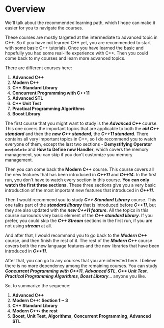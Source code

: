 # Overview

We'll talk about the recommended learning path, which I hope can make it easier for you to navigate the courses.

These courses are mostly targeted at the intermediate to advanced topic in C++. So if you have not learned C++ yet, you are recommended to start with some basic C++ tutorials. Once you have learned the basic and hopefully you had some real-life experience with C++. Then you could come back to my courses and learn more advanced topics.

There are different courses here:
1. **Advanced C++**
2. **Modern C++**
3. **C++ Standard Library**
4. **Concurrent Programming with C++11**
5. **Advanced STL**
6. **C++ Unit Test**
7. **Practical Programming Algorithms**
8. **Boost Library**


The first course that you might want to study is the ***Advanced C++*** course. This one covers the important topics that are applicable to both the ***old C++ standard*** and then the ***new C++ standard***, the ***C++11 standard***. There contains all very important topics in C++, so I do recommend you to watch everyone of them, except the last two sections - **Demystifying Operator `new`/`delete`** and **How to Define new Handler**, which covers the memory management, you can skip if you don't customize you memory management.

Then you can come back the **Modern C++** course. This course covers all the new features that has been introduced in ***C++11*** and ***C++14***. In the first run, you don't have to watch every section in this course. **You can only watch the first three sections**. These three sections give you a very basic introduction of the most important new features that introduced in ***C++11***.

Then I would recommend you to study ***C++ Standard Library*** course. This one talks part of the ***standard libaray*** that is introduced before ***C++11***, but they are also updated with the ***new C++11 feature***. All the topics in this course surrounds very basic element of the ***C++ standard library***. If you prefer, you could skip the ***C++ Stream*** sections in the first run, if you are not using ***stream*** at all.

And after that, I would recommand you to go back to the ***Modern C++*** course, and then finish the rest of it. The rest of the ***Modern C++*** course covers both the new language features and the new libraries that have been introduced in ***C++11***.

After that, you can go to any courses that you are interested here. I believe there is no more dependency among the remaining courses. You can study ***Concurrent Programming with C++11***, ***Advanced STL***, ***C++ Unit Test***, ***Practical Programming Algorithms***, ***Boost Library***... anyone you like.

So, to summarize the sequence:
1. **Advanced C++**
2. **Modern C++:** **Section 1 ~ 3**
3. **C++ Standard Library**
4. **Modern C++:** **the rest**
5. **Boost**, **Unit Test**, **Algorithms**, **Concurrent Programming**, **Advanced STL**

